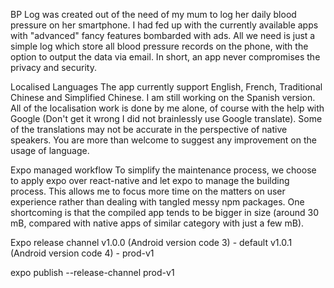 BP Log was created out of the need of my mum to log her daily blood pressure on her smartphone.  I had fed up with the currently available apps with "advanced" fancy features bombarded with ads.  All we need is just a simple log which store all blood pressure records on the phone, with the option to output the data via email.  In short, an app never compromises the privacy and security. 

Localised Languages
The app currently support English, French, Traditional Chinese and Simplified Chinese.  I am still working on the Spanish version.  All of the localisation work is done by me alone, of course with the help with Google (Don't get it wrong I did not brainlessly use Google translate).  Some of the translations may not be accurate in the perspective of native speakers.  You are more than welcome to suggest any improvement on the usage of language.

Expo managed workflow
To simplify the maintenance process, we choose to apply expo over react-native and let expo to manage the building process.  This allows me to focus more time on the matters on user experience rather than dealing with tangled messy npm packages.  One shortcoming is that the compiled app tends to be bigger in size (around 30 mB, compared with native apps of similar category with just a few mB).

Expo release channel
v1.0.0 (Android version code 3) - default
v1.0.1 (Android version code 4) - prod-v1

expo publish --release-channel prod-v1